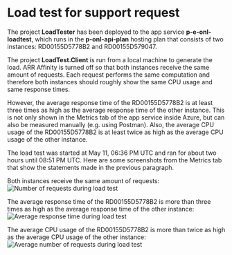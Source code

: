 # Load test for support request
The project **LoadTester** has been deployed to the app service **p-e-onl-loadtest**, which runs in the **p-onl-api-plan** hosting plan that consists of two instances: RD00155D5778B2 and RD00155D579047.

The project **LoadTest.Client** is run from a local machine to generate the load. ARR Affinity is turned off so that both instances receive the same amount of requests. Each request performs the same computation and therefore both instances should roughly show the same CPU usage and same response times.

However, the average response time of the RD00155D5778B2 is at least three times as high as the average response time of the other instance. This is not only shown in the Metrics tab of the app service inside Azure, but can also be measured manually (e.g. using Postman). Also, the average CPU usage of the RD00155D5778B2 is at least twice as high as the average CPU usage of the other instance.

The load test was started at May 11, 06:36 PM UTC and ran for about two hours until 08:51 PM UTC. Here are some screenshots from the Metrics tab that show the statements made in the previous paragraph.

Both instances receive the same amount of requests:
![Number of requests during load test](https://peonlstorage.z6.web.core.windows.net/temp/load-test/load-test-requests.png)

The average response time of the RD00155D5778B2 is more than three times as high as the average response time of the other instance:
![Average response time during load test](https://peonlstorage.z6.web.core.windows.net//temp/load-test/load-test-response-time.png)

The average CPU usage of the RD00155D5778B2 is more than twice as high as the average CPU usage of the other instance:
![Average number of requests during load test](https://peonlstorage.z6.web.core.windows.net//temp/load-test/load-test-cpu-usage.png)


